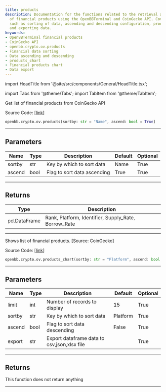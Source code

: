 ```yaml
---
title: products
description: Documentation for the functions related to the retrieval and visualization
  of financial products using the OpenBBTerminal and CoinGecko API. Covers aspects
  such as sorting of data, ascending and descending configuration, product charts
  and exporting data.
keywords:
- OpenBBTerminal financial products
- CoinGecko API
- openbb.crypto.ov.products
- Financial data sorting
- Data ascending and descending
- products_chart
- Financial products chart
- Data export
---
```


import HeadTitle from '@site/src/components/General/HeadTitle.tsx';

<HeadTitle title="crypto.ov.products - Reference | OpenBB SDK Docs" />

import Tabs from '@theme/Tabs';
import TabItem from '@theme/TabItem';

<Tabs>
<TabItem value="model" label="Model" default>

Get list of financial products from CoinGecko API

Source Code: [[link](https://github.com/OpenBB-finance/OpenBBTerminal/tree/main/openbb_terminal/cryptocurrency/overview/pycoingecko_model.py#L317)]

```python
openbb.crypto.ov.products(sortby: str = "Name", ascend: bool = True)
```

---

## Parameters

| Name | Type | Description | Default | Optional |
| ---- | ---- | ----------- | ------- | -------- |
| sortby | str | Key by which to sort data | Name | True |
| ascend | bool | Flag to sort data ascending | True | True |


---

## Returns

| Type | Description |
| ---- | ----------- |
| pd.DataFrame | Rank,  Platform, Identifier, Supply_Rate, Borrow_Rate |
---

</TabItem>
<TabItem value="view" label="Chart">

Shows list of financial products. [Source: CoinGecko]

Source Code: [[link](https://github.com/OpenBB-finance/OpenBBTerminal/tree/main/openbb_terminal/cryptocurrency/overview/pycoingecko_view.py#L570)]

```python
openbb.crypto.ov.products_chart(sortby: str = "Platform", ascend: bool = False, limit: int = 15, export: str = "")
```

---

## Parameters

| Name | Type | Description | Default | Optional |
| ---- | ---- | ----------- | ------- | -------- |
| limit | int | Number of records to display | 15 | True |
| sortby | str | Key by which to sort data | Platform | True |
| ascend | bool | Flag to sort data descending | False | True |
| export | str | Export dataframe data to csv,json,xlsx file |  | True |


---

## Returns

This function does not return anything

---

</TabItem>
</Tabs>
